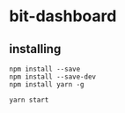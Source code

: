# bit-dashboard

## installing 

```shell
npm install --save
npm install --save-dev
npm install yarn -g

yarn start
```